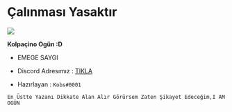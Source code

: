 # Çalınması Yasaktır

<img src="https://cdn.discordapp.com/attachments/726744679454081125/728555214021460028/a_6963b2073bea1582c1d3e4401db19c2f.gif">



**Kolpaçino Ogün :D**

- EMEGE SAYGI 

- Discord Adresımız : [TIKLA](https://discord.gg/2S2vjzz)

- Hazırlayan :  ``Kobs#0001``

``En Üstte Yazanı Dikkate Alan Alır Görürsem Zaten Şikayet Edeceğim,I AM OGÜN``

